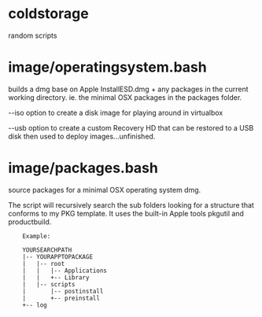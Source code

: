# coldstorage
random scripts

# image/operatingsystem.bash
builds a dmg base on Apple InstallESD.dmg + any packages in the current working directory. ie. the minimal OSX
packages in the packages folder.

--iso option to create a disk image for playing around in virtualbox

--usb option to create a custom Recovery HD that can be restored to a USB disk then used to deploy images...unfinished.

# image/packages.bash
source packages for a minimal OSX operating system dmg.

The script will recursively search the sub folders looking for a structure that conforms to my PKG template. It
uses the built-in Apple tools pkgutil and productbuild.

		Example:

		YOURSEARCHPATH
		|-- YOURAPPTOPACKAGE
		|   |-- root
		|   |   |-- Applications
		|   |   +-- Library
		|   |-- scripts
		|       |-- postinstall
		|       +-- preinstall
		+-- log
